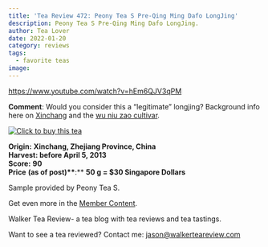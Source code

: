 ```yaml
---
title: 'Tea Review 472: Peony Tea S Pre-Qing Ming Dafo LongJing'
description: Peony Tea S Pre-Qing Ming Dafo LongJing.
author: Tea Lover
date: 2022-01-20
category: reviews
tags:
  - favorite teas
image:
---
```


https://www.youtube.com/watch?v=hEm6QJV3qPM

**Comment**: Would you consider this a “legitimate” longjing? Background info here on [Xinchang](https://www.peonyts.com/xinchang-home-of-dafo-longjing-a-county-transformed-by-a-focus-on-quality/) and the [wu niu zao cultivar](http://gingkobay.blogspot.com/2011/05/discussion-on-long-jing-5a-long-jing.html).

[![Click to buy this tea](https://web.archive.org/web/20200922130951im_/http://walkerteareview.com//wp-content/uploads/2010/11/Click-to-buy-this-tea.178x35.png 'Click to buy this tea')](https://www.peonyts.com/shop/index.php/product-categories/tea-leaves/green-tea/pre-qing-ming-dafo-longjing.html)

**Origin:** **Xinchang, Zhejiang Province, China**  
**Harvest: before April 5, 2013**  
**Score:** **90**  
**Price** **(as of post)\*\***:\*\* **50 g = $30 Singapore Dollars**

Sample provided by Peony Tea S.

Get even more in the [Member Content](https://web.archive.org/web/20200922130951/http://walkerteareview.com//http:/walkerteareview.com/category/membercontent).

Walker Tea Review- a tea blog with tea reviews and tea tastings.

Want to see a tea reviewed? Contact me: jason@walkerteareview.com
